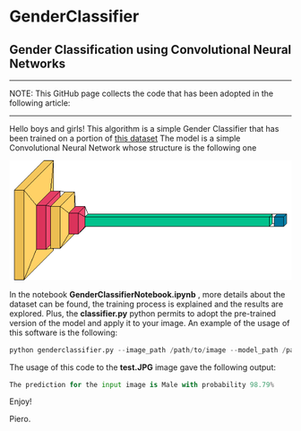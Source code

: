 # GenderClassifier
## Gender Classification using Convolutional Neural Networks
*** 
NOTE: This GitHub page collects the code that has been adopted in the following article: 
*** 
Hello boys and girls! 
This algorithm is a simple Gender Classifier that has been trained on a portion of [this dataset](https://www.kaggle.com/nipunarora8/age-gender-and-ethnicity-face-data-csv)
The model is a simple Convolutional Neural Network whose structure is the following one

![Screenshot](GenderClassifier.png)

In the notebook __GenderClassifierNotebook.ipynb__ , more details about the dataset can be found, the training process is explained and the results are explored. Plus, the __classifier.py__ python permits to adopt the pre-trained version of the model and apply it to your image. An example of the usage of this software is the following:
```python
python genderclassifier.py --image_path /path/to/image --model_path /path/to/model
```

The usage of this code to the __test.JPG__ image gave the following output:

```python
The prediction for the input image is Male with probability 98.79%
```


Enjoy! 

Piero.
